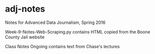 # adj-notes
Notes for Advanced Data Journalism, Spring 2016

Week-9-Notes-Web-Scraping.py contains HTML copied from the Boone County Jail website

Class Notes Ongoing contains text from Chase's lectures

